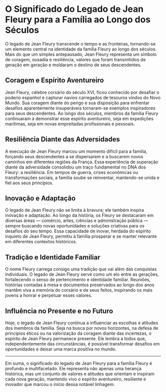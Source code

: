 # O Significado do Legado de Jean Fleury para a Família ao Longo dos Séculos

O legado de Jean Fleury transcende o tempo e as fronteiras, tornando-se um elemento central na identidade da família Fleury ao longo dos séculos. Mais do que um simples antepassado, Jean Fleury representa um símbolo de coragem, ousadia e resiliência, valores que foram transmitidos de geração em geração e moldaram o destino de seus descendentes.

## Coragem e Espírito Aventureiro

Jean Fleury, célebre corsário do século XVI, ficou conhecido por desafiar o poderio espanhol e capturar navios carregados de tesouros vindos do Novo Mundo. Sua coragem diante do perigo e sua disposição para enfrentar desafios aparentemente insuperáveis tornaram-se exemplos inspiradores para seus descendentes. Ao longo dos séculos, membros da família Fleury continuaram a demonstrar esse espírito aventureiro, seja em expedições marítimas, seja em novas empreitadas profissionais e pessoais.

## Resiliência Diante das Adversidades

A execução de Jean Fleury marcou um momento difícil para a família, forçando seus descendentes a se dispersarem e a buscarem novos caminhos em diferentes regiões da França. Essa experiência de superação diante da adversidade consolidou um traço fundamental no DNA dos Fleury: a resiliência. Em tempos de guerra, crises econômicas ou transformações sociais, a família soube se reinventar, mantendo-se unida e fiel aos seus princípios.

## Inovação e Adaptação

O legado de Jean Fleury não se limita à bravura; ele também inspira inovação e adaptação. Ao longo da história, os Fleury se destacaram em diversas áreas — comércio, artes, ciências e administração pública — sempre buscando novas oportunidades e soluções criativas para os desafios do seu tempo. Essa capacidade de inovar, herdada do espírito inquieto de Jean Fleury, permitiu à família prosperar e se manter relevante em diferentes contextos históricos.

## Tradição e Identidade Familiar

O nome Fleury carrega consigo uma tradição que vai além das conquistas individuais. O legado de Jean Fleury serve como um elo entre as gerações, fortalecendo o senso de pertencimento e identidade familiar. Reuniões, histórias contadas à mesa e documentos preservados ao longo dos anos mantêm viva a memória do corsário e de seus feitos, inspirando os mais jovens a honrar e perpetuar esses valores.

## Influência no Presente e no Futuro

Hoje, o legado de Jean Fleury continua a influenciar as escolhas e atitudes dos membros da família. Seja na busca por novos horizontes, na defesa de princípios éticos ou na valorização da coragem diante das incertezas, o espírito de Jean Fleury permanece presente. Ele lembra a todos que, independentemente das circunstâncias, é possível transformar desafios em oportunidades e deixar uma marca positiva no mundo.

---

Em suma, o significado do legado de Jean Fleury para a família Fleury é profundo e multifacetado. Ele representa não apenas uma herança histórica, mas um conjunto de valores e atitudes que orientam e inspiram cada nova geração, mantendo vivo o espírito aventureiro, resiliente e inovador que marcou o início dessa notável linhagem.